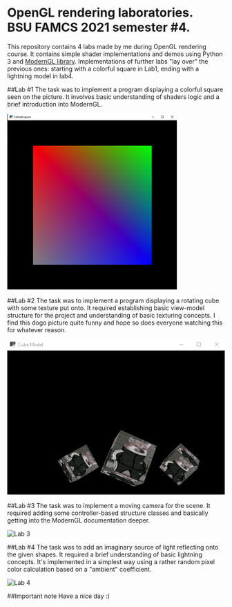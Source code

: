 # OpenGL rendering laboratories. <br/> BSU FAMCS 2021 semester #4.

This repository contains 4 labs made by me during OpenGL rendering course.
It contains simple shader implementations and demos using Python 3 and [ModernGL library](https://github.com/moderngl/moderngl).
Implementations of further labs "lay over" the previous ones: starting with a colorful square in Lab1, ending with a lightning model in lab4.

##Lab #1
The task was to implement a program displaying a colorful square seen on the picture. 
It involves basic understanding of shaders logic and a brief introduction into ModernGL.

![Lab 1](./presentation/images/lab1.png)

##Lab #2
The task was to implement a program displaying a rotating cube with some texture put onto. 
It required establishing basic view-model structure for the project and understanding of basic texturing concepts.
I find this dogo picture quite funny and hope so does everyone watching this for whatever reason.

![Lab 2](./presentation/images/lab2.gif)

##Lab #3
The task was to implement a moving camera for the scene. 
It required adding some controller-based structure classes and basically getting into the ModernGL documentation deeper.

![Lab 3](./presentation/images/lab3.gif)

##Lab #4
The task was to add an imaginary source of light reflecting onto the given shapes.
It required a brief understanding of basic lightning concepts. It's implemented in a simplest way using a rather random pixel color calculation based on a "ambient" coefficient.

![Lab 4](./presentation/images/lab4.gif)

##Important note
Have a nice day :)
